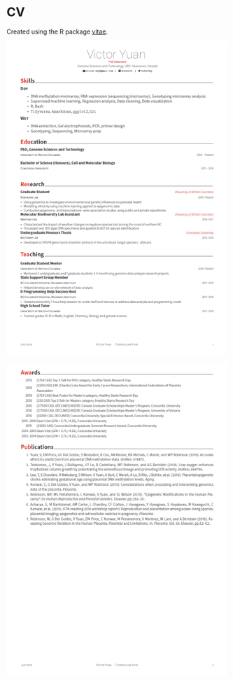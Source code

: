 CV
================

Created using the R package
[vitae](https://github.com/ropenscilabs/vitae).

![](./cv_snapshot1.PNG)

![](./cv_snapshot2.PNG)
